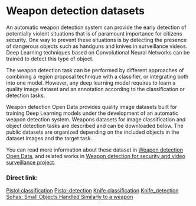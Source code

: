 # Weapon detection datasets

An automatic weapon detection system can provide the early detection of potentially violent situations that is of 
paramount importance for citizens security. One way to prevent these situations is by detecting the presence of 
dangerous objects such as handguns and knives in surveillance videos. Deep Learning techniques based on Convolutional 
Neural Networks can be trained to detect this type of object.

The weapon detection task can be performed by different approaches of combining a region proposal technique with a 
classifier, or integrating both into one model. However, any deep learning model requires to learn a quality image 
dataset and an annotation according to the classification or detection tasks.

Weapon detection Open Data provides quality image datasets built for training Deep Learning models under the 
development of an automatic weapon detection system. Weapons datasets for image classification and object detection 
tasks are described and can be downloaded below. The public datasets are organized depending on the included objects 
in the dataset images and the target task.

You can read more information about these dataset in 
[Weapon detection Open Data](https://dasci.es/transferencia/open-data/24705/), and related works in 
[Weapon detection for security and video surveillance project](https://sci2s.ugr.es/weapons-detection).

### Direct link:

[Pistol classification](../master/Pistol%20classification)
[Pistol detection](../master/Pistol%20detection)
[Knife classification](../master/Knife%20classification)
[Knife_detection](../master/Knife_detection)
[Sohas: Small Objects Handled Similarly to a weapon](../master/Sohas:%20Small%20Objects%20Handled%20Similarly%20to%20a%20weapon)
